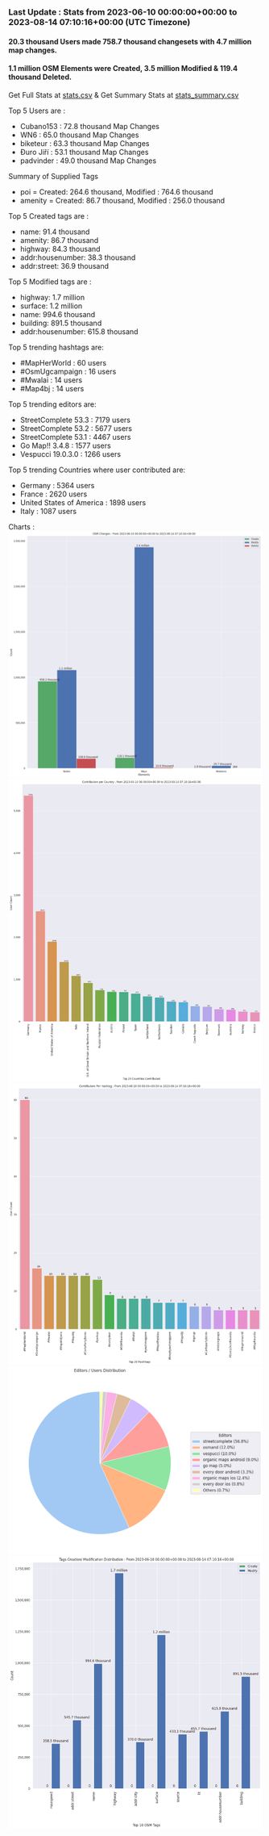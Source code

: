 ### Last Update : Stats from 2023-06-10 00:00:00+00:00 to 2023-08-14 07:10:16+00:00 (UTC Timezone)

#### 20.3 thousand Users made 758.7 thousand changesets with 4.7 million map changes.
#### 1.1 million OSM Elements were Created, 3.5 million Modified & 119.4 thousand Deleted.
Get Full Stats at [stats.csv](/stats/fieldmappers/Daily/stats.csv)
 & Get Summary Stats at [stats_summary.csv](/stats/fieldmappers/Daily/stats_summary.csv)

Top 5 Users are : 
- Cubano153 : 72.8 thousand Map Changes
- WN6 : 65.0 thousand Map Changes
- biketeur : 63.3 thousand Map Changes
- Đuro Jiří : 53.1 thousand Map Changes
- padvinder : 49.0 thousand Map Changes

Summary of Supplied Tags
- poi = Created: 264.6 thousand, Modified : 764.6 thousand
- amenity = Created: 86.7 thousand, Modified : 256.0 thousand


Top 5 Created tags are :
- name: 91.4 thousand
- amenity: 86.7 thousand
- highway: 84.3 thousand
- addr:housenumber: 38.3 thousand
- addr:street: 36.9 thousand


Top 5 Modified tags are :
- highway: 1.7 million
- surface: 1.2 million
- name: 994.6 thousand
- building: 891.5 thousand
- addr:housenumber: 615.8 thousand


Top 5 trending hashtags are:
- #MapHerWorld : 60 users
- #OsmUgcampaign : 16 users
- #Mwalai : 14 users
- #Map4bj : 14 users


Top 5 trending editors are:
- StreetComplete 53.3 : 7179 users
- StreetComplete 53.2 : 5677 users
- StreetComplete 53.1 : 4467 users
- Go Map!! 3.4.8 : 1577 users
- Vespucci 19.0.3.0 : 1266 users


Top 5 trending Countries where user contributed are:
- Germany : 5364 users
- France : 2620 users
- United States of America : 1898 users
- Italy : 1087 users


 Charts : 
![Alt text](./stats_osm_changes.png) 
![Alt text](./stats_users_per_country.png) 
![Alt text](./stats_users_per_hashtag.png) 
![Alt text](./stats_editors_pie_chart.png) 
![Alt text](./stats_tags.png) 
